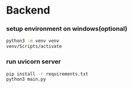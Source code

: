 # Backend

### setup environment on windows(optional)
```bash
python3 -m venv venv
venv/Scripts/activate
```

### run uvicorn server
```bash
pip install -r requirements.txt
python3 main.py